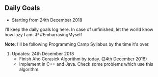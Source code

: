 ## Daily Goals

* Starting from 24th December 2018

I'll keep the daily goals log here. In case of unfinished, let the world know
how lazy I am. :P #EmbarrasingMyself

**Note**: I'll be following Programming Camp Syllabus by the time it's over.

1. Updates: 24th December 2018
    * Finish Aho Corasick Algorithm by today. (24th December 2018) 
    * Implement in C++ and Java. Check some problems which use this algorithm.
